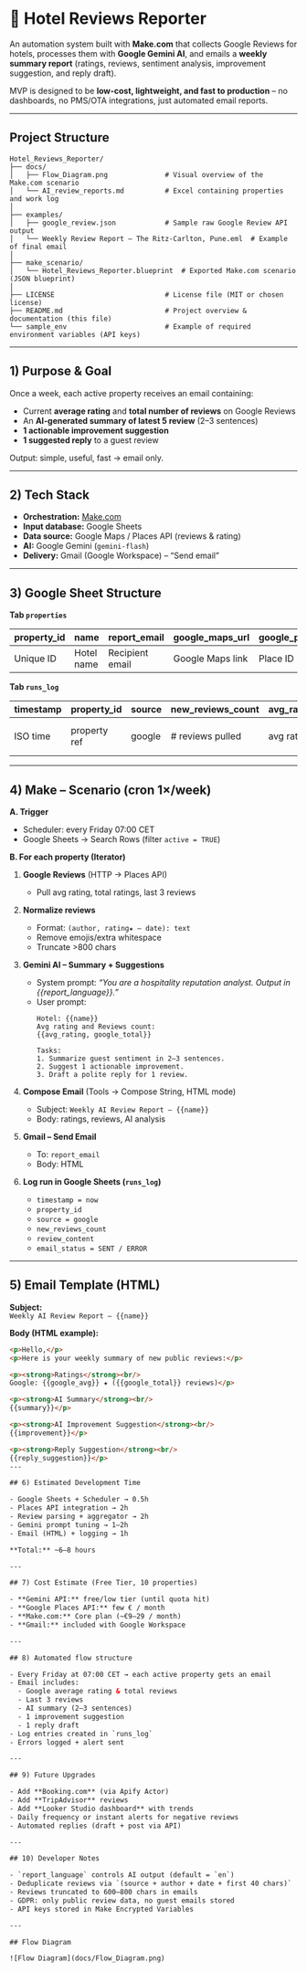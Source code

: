 # 🏨 Hotel Reviews Reporter

An automation system built with **Make.com** that collects Google Reviews for hotels, processes them with **Google Gemini AI**, and emails a **weekly summary report** (ratings, reviews, sentiment analysis, improvement suggestion, and reply draft).  

MVP is designed to be **low-cost, lightweight, and fast to production** – no dashboards, no PMS/OTA integrations, just automated email reports.

---

## Project Structure

```
Hotel_Reviews_Reporter/
├── docs/
│   ├── Flow_Diagram.png              # Visual overview of the Make.com scenario
│   └── AI_review_reports.md          # Excel containing properties and work log
│
├── examples/
│   ├── google_review.json            # Sample raw Google Review API output
│   └── Weekly Review Report – The Ritz-Carlton, Pune.eml  # Example of final email
│
├── make_scenario/
│   └── Hotel_Reviews_Reporter.blueprint  # Exported Make.com scenario (JSON blueprint)
│
├── LICENSE                           # License file (MIT or chosen license)
├── README.md                         # Project overview & documentation (this file)
└── sample_env                        # Example of required environment variables (API keys)
```

---

## 1) Purpose & Goal 

Once a week, each active property receives an email containing:

- Current **average rating** and **total number of reviews** on Google Reviews  
- An **AI-generated summary of latest 5 review** (2–3 sentences)  
- **1 actionable improvement suggestion**  
- **1 suggested reply** to a guest review  

Output: simple, useful, fast → email only.  

---

## 2) Tech Stack

- **Orchestration:** [Make.com](https://www.make.com/)  
- **Input database:** Google Sheets  
- **Data source:** Google Maps / Places API (reviews & rating)  
- **AI:** Google Gemini (`gemini-flash`)  
- **Delivery:** Gmail (Google Workspace) – “Send email”  

---

## 3) Google Sheet Structure

**Tab `properties`**  

| property_id | name | report_email | google_maps_url | google_place_id | report_language | active |
|-------------|------|--------------|-----------------|-----------------|-----------------|--------|
| Unique ID   | Hotel name | Recipient email | Google Maps link | Place ID | en/de/it/sl | TRUE/FALSE |

**Tab `runs_log`**  

| timestamp | property_id | source | new_reviews_count | avg_rating | email_status | notes |
|-----------|-------------|--------|-------------------|------------|--------------|-------|
| ISO time  | property ref | google | # reviews pulled  | avg rating | SENT/ERROR   | error msg if any |

---

## 4) Make – Scenario (cron 1×/week)

**A. Trigger**  
- Scheduler: every Friday 07:00 CET  
- Google Sheets → Search Rows (filter `active = TRUE`)  

**B. For each property (Iterator)**  

1. **Google Reviews** (HTTP → Places API)  
   - Pull avg rating, total ratings, last 3 reviews  

2. **Normalize reviews**  
   - Format: `(author, rating★ – date): text`  
   - Remove emojis/extra whitespace  
   - Truncate >800 chars  

3. **Gemini AI – Summary + Suggestions**  
   - System prompt: *“You are a hospitality reputation analyst. Output in {{report_language}}.”*  
   - User prompt:
     ```
     Hotel: {{name}}
     Avg rating and Reviews count:
     {{avg_rating, google_total}}

     Tasks:
     1. Summarize guest sentiment in 2–3 sentences.
     2. Suggest 1 actionable improvement.
     3. Draft a polite reply for 1 review.
     ```  

4. **Compose Email** (Tools → Compose String, HTML mode)  
   - Subject: `Weekly AI Review Report – {{name}}`  
   - Body: ratings, reviews, AI analysis  

5. **Gmail – Send Email**  
   - To: `report_email`  
   - Body: HTML  

6. **Log run in Google Sheets (`runs_log`)**  
   - `timestamp = now`  
   - `property_id`  
   - `source = google`  
   - `new_reviews_count`  
   - `review_content`  
   - `email_status = SENT / ERROR`  
---

## 5) Email Template (HTML)

**Subject:**  
`Weekly AI Review Report – {{name}}`  

**Body (HTML example):**  

```html
<p>Hello,</p>
<p>Here is your weekly summary of new public reviews:</p>

<p><strong>Ratings</strong><br/>
Google: {{google_avg}} ★ ({{google_total}} reviews)</p>

<p><strong>AI Summary</strong><br/>
{{summary}}</p>

<p><strong>AI Improvement Suggestion</strong><br/>
{{improvement}}</p>

<p><strong>Reply Suggestion</strong><br/>
{{reply_suggestion}}</p>
---

## 6) Estimated Development Time

- Google Sheets + Scheduler → 0.5h  
- Places API integration → 2h  
- Review parsing + aggregator → 2h  
- Gemini prompt tuning → 1–2h  
- Email (HTML) + logging → 1h  

**Total:** ~6–8 hours  

---

## 7) Cost Estimate (Free Tier, 10 properties)

- **Gemini API:** free/low tier (until quota hit)  
- **Google Places API:** few € / month  
- **Make.com:** Core plan (~€9–29 / month)  
- **Gmail:** included with Google Workspace  

---

## 8) Automated flow structure

- Every Friday at 07:00 CET → each active property gets an email  
- Email includes:  
  - Google average rating & total reviews  
  - Last 3 reviews  
  - AI summary (2–3 sentences)  
  - 1 improvement suggestion  
  - 1 reply draft  
- Log entries created in `runs_log`  
- Errors logged + alert sent  

---

## 9) Future Upgrades

- Add **Booking.com** (via Apify Actor)  
- Add **TripAdvisor** reviews  
- Add **Looker Studio dashboard** with trends  
- Daily frequency or instant alerts for negative reviews  
- Automated replies (draft + post via API)  

---

## 10) Developer Notes

- `report_language` controls AI output (default = `en`)  
- Deduplicate reviews via `(source + author + date + first 40 chars)`  
- Reviews truncated to 600–800 chars in emails  
- GDPR: only public review data, no guest emails stored  
- API keys stored in Make Encrypted Variables  

---

## Flow Diagram

![Flow Diagram](docs/Flow_Diagram.png)

